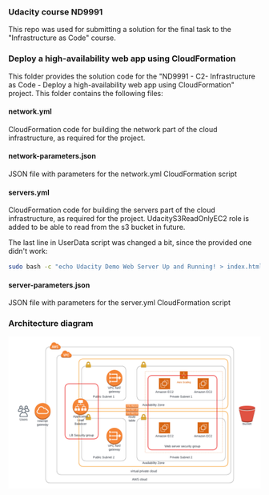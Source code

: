 ### Udacity course ND9991

This repo was used for submitting a solution for the final task to the "Infrastructure as Code" course.

### Deploy a high-availability web app using CloudFormation
This folder provides the solution code for the "ND9991 - C2- Infrastructure as Code - Deploy a high-availability web app using CloudFormation" project. This folder contains the following files:

#### network.yml
CloudFormation code for building the network part of the cloud infrastructure, as required for the project. 

#### network-parameters.json
JSON file with parameters for the network.yml CloudFormation script

#### servers.yml
CloudFormation code for building the servers part of the cloud infrastructure, as required for the project. UdacityS3ReadOnlyEC2 role is added to be able to read from the s3 bucket in future.

The last line in UserData script was changed a bit, since the provided one didn't work:
```bash
sudo bash -c "echo Udacity Demo Web Server Up and Running! > index.html"
```

#### server-parameters.json
JSON file with parameters for the server.yml CloudFormation script

### Architecture diagram

![](final-challange.png)
